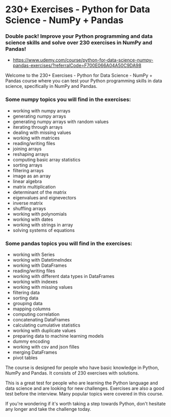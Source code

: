 # 230+ Exercises - Python for Data Science - NumPy + Pandas

### Double pack! Improve your Python programming and data science skills and solve over 230 exercises in NumPy and Pandas!

* https://www.udemy.com/course/python-for-data-science-numpy-pandas-exercises/?referralCode=F700E066A04A50C9DA98

Welcome to the 230+ Exercises - Python for Data Science - NumPy + Pandas course where you can test your Python programming skills in data science, specifically in NumPy and Pandas.

### Some numpy topics you will find in the exercises:
* working with numpy arrays
* generating numpy arrays
* generating numpy arrays with random values
* iterating through arrays
* dealing with missing values
* working with matrices
* reading/writing files
* joining arrays
* reshaping arrays
* computing basic array statistics
* sorting arrays
* filtering arrays
* image as an array
* linear algebra
* matrix multiplication
* determinant of the matrix
* eigenvalues and eignevectors
* inverse matrix
* shuffling arrays
* working with polynomials
* working with dates
* working with strings in array
* solving systems of equations

### Some pandas topics you will find in the exercises:
* working with Series
* working with DatetimeIndex
* working with DataFrames
* reading/writing files
* working with different data types in DataFrames
* working with indexes
* working with missing values
* filtering data
* sorting data
* grouping data
* mapping columns
* computing correlation
* concatenating DataFrames
* calculating cumulative statistics
* working with duplicate values
* preparing data to machine learning models
* dummy encoding
* working with csv and json filles
* merging DataFrames
* pivot tables

The course is designed for people who have basic knowledge in Python, NumPy and Pandas. It consists of 230 exercises with solutions. 

This is a great test for people who are learning the Python language and data science and are looking for new challenges. Exercises are also a good test before the interview. Many popular topics were covered in this course. 

If you're wondering if it's worth taking a step towards Python, don't hesitate any longer and take the challenge today.
